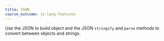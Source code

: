 ```yaml
---
title: JSON 
course_outcome: js-lang-features
---
```

Use the JSON to build object and the JSON `stringify` and `parse` methods to convert between objects and strings.
